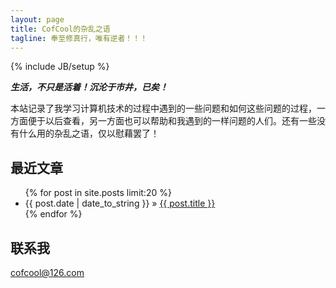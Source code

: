 ```yaml
---
layout: page
title: CofCool的杂乱之语
tagline: 奉至修真行，唯有逆者！！！
---
```

{% include JB/setup %}

***生活，不只是活着！沉沦于市井，已矣！***


本站记录了我学习计算机技术的过程中遇到的一些问题和如何这些问题的过程，一方面便于以后查看，另一方面也可以帮助和我遇到的一样问题的人们。还有一些没有什么用的杂乱之语，仅以慰藉罢了！


## 最近文章
<ul class="posts">
  {% for post in site.posts  limit:20 %}
    <li><span>{{ post.date | date_to_string }}</span> &raquo; <a href="{{ BASE_PATH }}{{ post.url }}">{{ post.title }}</a></li>
  {% endfor %}
</ul>

## 联系我

<cofcool@126.com>
